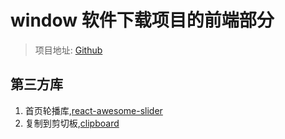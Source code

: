 # window 软件下载项目的前端部分

> 项目地址: [Github](https://github.com/cuo9958/window_app)

## 第三方库

1. 首页轮播库,[react-awesome-slider](https://github.com/rcaferati/react-awesome-slider)
2. 复制到剪切板,[clipboard](https://clipboardjs.com)
